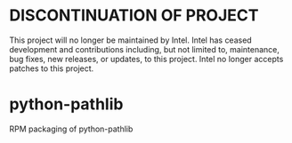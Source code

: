 # DISCONTINUATION OF PROJECT #
This project will no longer be maintained by Intel.
Intel has ceased development and contributions including, but not limited to, maintenance, bug fixes, new releases, or updates, to this project.
Intel no longer accepts patches to this project.
# python-pathlib
RPM packaging of python-pathlib
